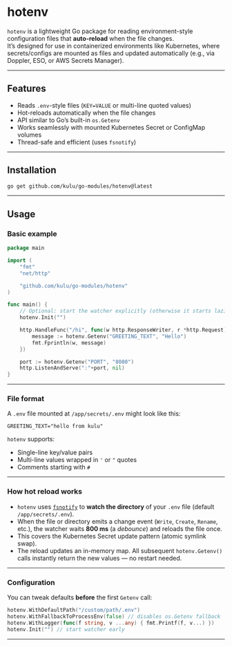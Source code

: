 # hotenv

`hotenv` is a lightweight Go package for reading environment-style configuration files that **auto-reload** when the file changes.  
It’s designed for use in containerized environments like Kubernetes, where secrets/configs are mounted as files and updated automatically (e.g., via Doppler, ESO, or AWS Secrets Manager).

---

## Features

- Reads `.env`-style files (`KEY=VALUE` or multi-line quoted values)
- Hot-reloads automatically when the file changes
- API similar to Go’s built-in `os.Getenv`
- Works seamlessly with mounted Kubernetes Secret or ConfigMap volumes
- Thread-safe and efficient (uses `fsnotify`)

---

## Installation

```bash
go get github.com/kulu/go-modules/hotenv@latest
```
---

## Usage

### Basic example

```go
package main

import (
	"fmt"
	"net/http"

	"github.com/kulu/go-modules/hotenv"
)

func main() {
	// Optional: start the watcher explicitly (otherwise it starts lazily)
	hotenv.Init("")

	http.HandleFunc("/hi", func(w http.ResponseWriter, r *http.Request) {
		message := hotenv.Getenv("GREETING_TEXT", "Hello")
		fmt.Fprintln(w, message)
	})

	port := hotenv.Getenv("PORT", "8080")
	http.ListenAndServe(":"+port, nil)
}
```
---
### File format

A `.env` file mounted at `/app/secrets/.env` might look like this:

```
GREETING_TEXT="hello from kulu"
```

`hotenv` supports:
- Single-line key/value pairs  
- Multi-line values wrapped in `'` or `"` quotes  
- Comments starting with `#`

---

### How hot reload works

- `hotenv` uses [`fsnotify`](https://github.com/fsnotify/fsnotify) to **watch the directory** of your `.env` file (default `/app/secrets/.env`).
- When the file or directory emits a change event (`Write`, `Create`, `Rename`, etc.), the watcher waits **800 ms** (a *debounce*) and reloads the file once.
- This covers the Kubernetes Secret update pattern (atomic symlink swap).
- The reload updates an in-memory map. All subsequent `hotenv.Getenv()` calls instantly return the new values — no restart needed.

---

### Configuration

You can tweak defaults **before** the first `Getenv` call:

```go
hotenv.WithDefaultPath("/custom/path/.env")
hotenv.WithFallbackToProcessEnv(false) // disables os.Getenv fallback
hotenv.WithLogger(func(f string, v ...any) { fmt.Printf(f, v...) })
hotenv.Init("") // start watcher early
```

---
